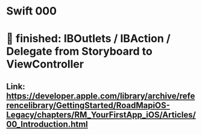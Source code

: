 #  Swift 000

# :gift: finished: IBOutlets / IBAction / Delegate from Storyboard to ViewController
## Link: https://developer.apple.com/library/archive/referencelibrary/GettingStarted/RoadMapiOS-Legacy/chapters/RM_YourFirstApp_iOS/Articles/00_Introduction.html
